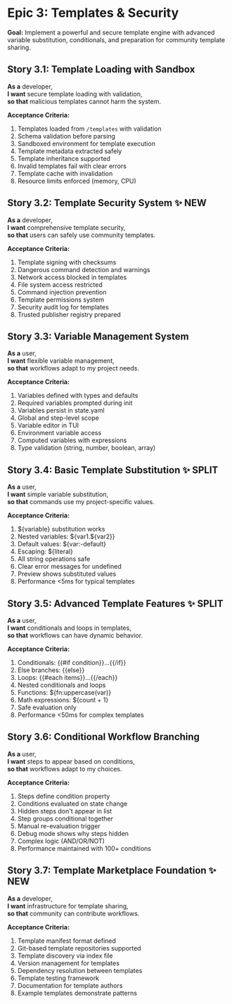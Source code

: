 # Epic 3: Templates & Security

**Goal:** Implement a powerful and secure template engine with advanced variable substitution, conditionals, and preparation for community template sharing.

## Story 3.1: Template Loading with Sandbox

**As a** developer,  
**I want** secure template loading with validation,  
**so that** malicious templates cannot harm the system.

**Acceptance Criteria:**

1. Templates loaded from `/templates` with validation
2. Schema validation before parsing
3. Sandboxed environment for template execution
4. Template metadata extracted safely
5. Template inheritance supported
6. Invalid templates fail with clear errors
7. Template cache with invalidation
8. Resource limits enforced (memory, CPU)

## Story 3.2: Template Security System ✨ NEW

**As a** developer,  
**I want** comprehensive template security,  
**so that** users can safely use community templates.

**Acceptance Criteria:**

1. Template signing with checksums
2. Dangerous command detection and warnings
3. Network access blocked in templates
4. File system access restricted
5. Command injection prevention
6. Template permissions system
7. Security audit log for templates
8. Trusted publisher registry prepared

## Story 3.3: Variable Management System

**As a** user,  
**I want** flexible variable management,  
**so that** workflows adapt to my project needs.

**Acceptance Criteria:**

1. Variables defined with types and defaults
2. Required variables prompted during init
3. Variables persist in state.yaml
4. Global and step-level scope
5. Variable editor in TUI
6. Environment variable access
7. Computed variables with expressions
8. Type validation (string, number, boolean, array)

## Story 3.4: Basic Template Substitution ✨ SPLIT

**As a** user,  
**I want** simple variable substitution,  
**so that** commands use my project-specific values.

**Acceptance Criteria:**

1. ${variable} substitution works
2. Nested variables: ${var1.${var2}}
3. Default values: ${var:-default}
4. Escaping: \${literal}
5. All string operations safe
6. Clear error messages for undefined
7. Preview shows substituted values
8. Performance <5ms for typical templates

## Story 3.5: Advanced Template Features ✨ SPLIT

**As a** user,  
**I want** conditionals and loops in templates,  
**so that** workflows can have dynamic behavior.

**Acceptance Criteria:**

1. Conditionals: {{#if condition}}...{{/if}}
2. Else branches: {{else}}
3. Loops: {{#each items}}...{{/each}}
4. Nested conditionals and loops
5. Functions: ${fn:uppercase(var)}
6. Math expressions: ${count + 1}
7. Safe evaluation only
8. Performance <50ms for complex templates

## Story 3.6: Conditional Workflow Branching

**As a** user,  
**I want** steps to appear based on conditions,  
**so that** workflows adapt to my choices.

**Acceptance Criteria:**

1. Steps define condition property
2. Conditions evaluated on state change
3. Hidden steps don't appear in list
4. Step groups conditional together
5. Manual re-evaluation trigger
6. Debug mode shows why steps hidden
7. Complex logic (AND/OR/NOT)
8. Performance maintained with 100+ conditions

## Story 3.7: Template Marketplace Foundation ✨ NEW

**As a** developer,  
**I want** infrastructure for template sharing,  
**so that** community can contribute workflows.

**Acceptance Criteria:**

1. Template manifest format defined
2. Git-based template repositories supported
3. Template discovery via index file
4. Version management for templates
5. Dependency resolution between templates
6. Template testing framework
7. Documentation for template authors
8. Example templates demonstrate patterns
